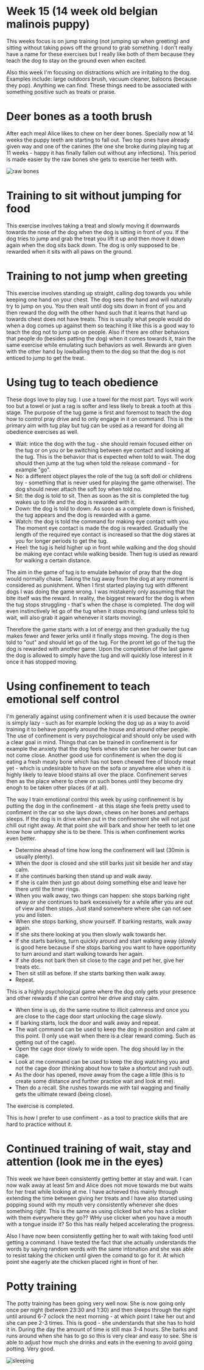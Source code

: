 # Week 15 (14 week old belgian malinois puppy)

This weeks focus is on jump training (not jumping up when greeting) and sitting without taking pows off the ground to grab something. I don't really have a name for these exercises but I really like both of them because they teach the dog to stay on the ground even when excited. 

Also this week I'm focusing on distractions which are irritating to the dog. Examples include: large outdoors brush, vacuum cleaner, baloons (because they pop). Anything we can find. These things need to be associated with something positive such as treats or praise. 

# Deer bones as a tooth brush
After each meal Alice likes to chew on her deer bones. Specially now at 14 weeks the puppy teeth are starting to fall out. Two top ones have already given way and one of the canines (the one she broke during playing tug at 11 weeks - happy it has finally fallen out without any infections). This period is made easier by the raw bones she gets to exercise her teeth with. 

![raw bones](images/Screenshot_2018-10-27-10-51-34.jpg "Raw deer bones")

# Training to sit without jumping for food
This exercise involves taking a treat and slowly moving it downwards towards the nose of the dog when the dog is sitting in front of you. If the dog tries to jump and grab the treat you lift it up and then move it down again when the dog sits back down. The dog is only supposed to be rewarded when it sits with all paws on the ground. 

# Training to not jump when greeting
This exercise involves standing up straight, calling dog towards you while keeping one hand on your chest. The dog sees the hand and will naturally try to jump on you. You then wait until dog sits down in front of you and then reward the dog with the other hand such that it learns that hand up towards chest does not have treats. This is usually what people would do when a dog comes up against them so teaching it like this is a good way to teach the dog not to jump up on people. Also if there are other behaviors that people do (besides patting the dog) when it comes towards it, train the same exercise while emulating such behaviors as well. Rewards are given with the other hand by lowballing them to the dog so that the dog is not enticed to jump to get the treat. 

# Using tug to teach obedience
These dogs love to play tug. I use a towel for the most part. Toys will work too but a towel or just a rag is softer and less likely to break a tooth at this stage. The purpose of the tug game is first and foremost to teach the dog how to control pray drive and to only engage in it on command. This is the primary aim with tug play but tug can be used as a reward for doing all obedience exercises as well. 

* Wait: intice the dog with the tug - she should remain focused either on the tug or on you or be switching between eye contact and looking at the tug. This is the behavior that is expected when told to wait. The dog should then jump at the tug when told the release command - for example "go". 
* No: a different object playes the role of the tug (a soft doll or childrens toy - something that is never used for playing the game otherwise). The dog should never attach the soft toy when told no.
* Sit: the dog is told to sit. Then as soon as the sit is completed the tug wakes up to life and the dog is rewarded with it. 
* Down: the dog is told to down. As soon as a complete down is finished, the tug appears and the dog is rewarded with a game. 
* Watch: the dog is told the command for making eye contact with you. The moment eye contact is made the dog is rewarded. Gradually the length of the required eye contact is increased so that the dog stares at you for longer periods to get the tug. 
* Heel: the tug is held higher up in front while walking and the dog should be making eye contact while walking beside. Then tug is used as reward for walking a certain distance. 

The aim in the game of tug is to emulate behavior of pray that the dog would normally chase. Taking the tug away from the dog at any moment is considered as punishment. When I first started playing tug with different dogs I was doing the game wrong. I was mistakenly only assuming that the bite itself was the reward. In reality, the biggest reward for the dog is when the tug stops struggling - that's when the chase is completed. The dog will even instinctively let go of the tug when it stops moving (and unless told to wait, will also grab it again whenever it starts moving). 

Therefore the game starts with a lot of energy and then gradually the tug makes fewer and fewer jerks until it finally stops moving. The dog is then told to "out" and should let go of the tug. For the promt let go of the tug the dog is rewarded with another game. Upon the completion of the last game the dog is allowed to simply have the tug and will quickly lose interest in it once it has stopped moving.

# Using confinement to teach emotional self control
I'm generally against using confinement when it is used because the owner is simply lazy - such as for example locking the dog up as a way to avoid training it to behave properly around the house and around other people. The use of confinement is very psychological and should only be used with a clear goal in mind. Things that can be trained in confinement is for example the anxiety that the dog feels when she can see her owner but can not come close. Another good use for confinement is when the dog is eating a fresh meaty bone which has not been chewed free of bloody meat yet - which is undesirable to have on the sofa or anywhere else when it is highly likely to leave blood stains all over the place. Confinement serves then as the place where to chew on such bones until they become dry enogh to be taken other places (if at all). 

The way I train emotional control this week by using confinement is by putting the dog in the confinement - at this stage she feels pretty used to confiment in the car so she lays down, chews on her bones and perhaps sleeps. If the dog is in drive when put in the confinement she will not just chill out right away. At that point she will bark and show her teeth to let one know how unhappy she is to be there. This is when confinement works even better.

* Determine ahead of time how long the confinement will last (30min is usually plenty). 
* When the door is closed and she still barks just sit beside her and stay calm.
* If she continues barking then stand up and walk away. 
* If she is calm then just go about doing something else and leave her there until the timer rings. 
* When you walk away, two things can happen: she stops barking right away or she continues to bark excessively for a while after you are out of view and then stops. Just stand somewhere where she can not see you and listen. 
* When she stops barking, show yourself. If barking restarts, walk away again. 
* If she sits there looking at you then slowly walk towards her. 
* If she starts barking, turn quickly around and start walking away (slowly is good here because if she stops barking you want to have opportunity to turn around and start walking towards her again. 
* If she does not bark then sit close to the cage and pet her, give her treats etc. 
* Then sit still as before. If she starts barking then walk away. 
* Repeat. 

This is a highly psychological game where the dog only gets your presence and other rewards if she can control her drive and stay calm.

* When time is up, do the same routine to illicit calmness and once you are close to the cage door start unlocking the cage slowly.
* If barking starts, lock the door and walk away and repeat. 
* The wait command can be used to keep the dog in position and calm at this point. (I only use wait when there is a clear reward coming. Such as getting out of the cage). 
* Open the cage door slowly to wide open. The dog should lay in the cage. 
* Look at me command can be used to keep the dog watching you and not the cage door (thinking about how to take a shortcut and rush out). 
* As the door has opened, move away from the cage a little (this is to create some distance and further practice wait and look at me). 
* Then do a recall. She rushes towards me with tail wagging and finally gets the ultimate reward (being close). 

The exercise is completed. 

This is how I prefer to use confiment - as a tool to practice skills that are hard to practice without it.

# Continued training of wait, stay and attention (look me in the eyes)
This week we have been consistently getting better at stay and wait. I can now walk away at least 5m and Alice does not move towards me but waits for her treat while looking at me. I have achieved this mainly through extending the time between giving her treats and I have also started using popping sound with my mouth very consistently whenever she does something right. This is the same as using clicked but who has a clicker with them everywhere they go?? WHy use clicker when you have a mouth with a tongue inside it? So this has really helped accelerating the progress. 

Also I have now been consistently getting her to wait with taking food until getting a command. I have tested the fact that she actually understands the words by saying random words with the same intonation and she was able to resist taking the chicken until given the comand to go for it. At which point she eagerly ate the chicken placed right in front of her. 

# Potty training
The potty training has been going very well now. She is now going only once per night (between 23:30 and 1:30) and then sleeps through the night until around 6-7 oclock the next morning - at which point I take her out and she can pee 2-3 times. This is good - she understands that she has to hold it in. During the day the amount of time is still max 3-4 hours. She barks and runs around when she has to go so this is very clear and easy to see. She is able to adjust how much she drinks and eats in the evening to avoid going potting. Very good.

![sleeping](images/20181025_214620.jpg "Sleeping")

